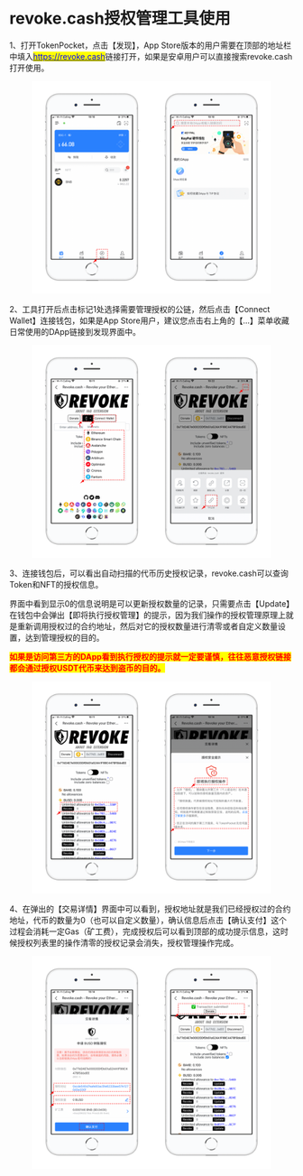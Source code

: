 # revoke.cash授权管理工具使用

1、打开TokenPocket，点击【发现】，App Store版本的用户需要在顶部的地址栏中填入[<mark style="color:blue;">https://revoke.cash</mark>](https://revoke.cash)链接打开，如果是安卓用户可以直接搜索revoke.cash打开使用。

<figure><img src="../../.gitbook/assets/1 (1).png" alt=""><figcaption></figcaption></figure>

2、工具打开后点击标记1处选择需要管理授权的公链，然后点击【Connect Wallet】连接钱包，如果是App Store用户，建议您点击右上角的【...】菜单收藏日常使用的DApp链接到发现界面中。

<figure><img src="../../.gitbook/assets/2 (1) (1).png" alt=""><figcaption></figcaption></figure>

3、连接钱包后，可以看出自动扫描的代币历史授权记录，revoke.cash可以查询Token和NFT的授权信息。

界面中看到显示0的信息说明是可以更新授权数量的记录，只需要点击【Update】在钱包中会弹出【即将执行授权管理】的提示，因为我们操作的授权管理原理上就是重新调用授权过的合约地址，然后对它的授权数量进行清零或者自定义数量设置，达到管理授权的目的。

<mark style="color:red;">**如果是访问第三方的DApp看到执行授权的提示就一定要谨慎，往往恶意授权链接都会通过授权USDT代币来达到盗币的目的。**</mark>

<figure><img src="../../.gitbook/assets/3 (1) (2) (1).png" alt=""><figcaption></figcaption></figure>

4、在弹出的【交易详情】界面中可以看到，授权地址就是我们已经授权过的合约地址，代币的数量为0（也可以自定义数量），确认信息后点击【确认支付】这个过程会消耗一定Gas（矿工费），完成授权后可以看到顶部的成功提示信息，这时候授权列表里的操作清零的授权记录会消失，授权管理操作完成。

<figure><img src="../../.gitbook/assets/4.png" alt=""><figcaption></figcaption></figure>
